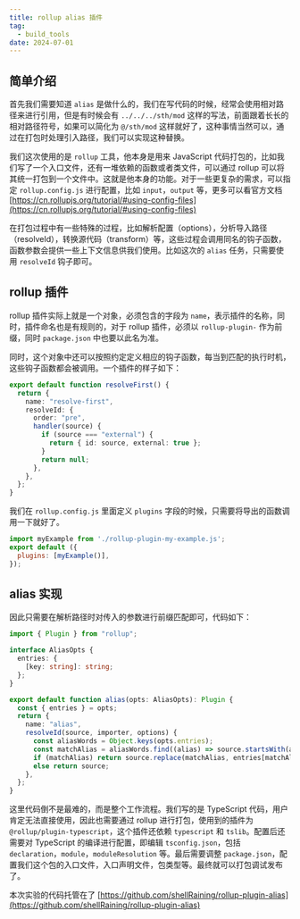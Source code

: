 ```yaml
---
title: rollup alias 插件
tag:
  - build_tools
date: 2024-07-01
---
```


## 简单介绍

首先我们需要知道 `alias` 是做什么的，我们在写代码的时候，经常会使用相对路径来进行引用，但是有时候会有 `../../../sth/mod` 这样的写法，前面跟着长长的相对路径符号，如果可以简化为 `@/sth/mod` 这样就好了，这种事情当然可以，通过在打包时处理引入路径，我们可以实现这种替换。

我们这次使用的是 `rollup` 工具，他本身是用来 JavaScript 代码打包的，比如我们写了一个入口文件，还有一堆依赖的函数或者类文件，可以通过 rollup 可以将其统一打包到一个文件中。这就是他本身的功能。对于一些更复杂的需求，可以指定 `rollup.config.js` 进行配置，比如 `input`，`output` 等，更多可以看官方文档 [https://cn.rollupjs.org/tutorial/#using-config-files](https://cn.rollupjs.org/tutorial/#using-config-files)

在打包过程中有一些特殊的过程，比如解析配置（options），分析导入路径（resolveId），转换源代码（transform）等，这些过程会调用同名的钩子函数，函数参数会提供一些上下文信息供我们使用。比如这次的 `alias` 任务，只需要使用 `resolveId` 钩子即可。

## rollup 插件

rollup 插件实际上就是一个对象，必须包含的字段为 `name`，表示插件的名称，同时，插件命名也是有规则的，对于 rollup 插件，必须以 `rollup-plugin-` 作为前缀，同时 `package.json` 中也要以此名为准。

同时，这个对象中还可以按照约定定义相应的钩子函数，每当到匹配的执行时机，这些钩子函数都会被调用。一个插件的样子如下：

```typescript
export default function resolveFirst() {
  return {
    name: "resolve-first",
    resolveId: {
      order: "pre",
      handler(source) {
        if (source === "external") {
          return { id: source, external: true };
        }
        return null;
      },
    },
  };
}
```

我们在 `rollup.config.js` 里面定义 `plugins` 字段的时候，只需要将导出的函数调用一下就好了。

```JavaScript
import myExample from './rollup-plugin-my-example.js';
export default ({
  plugins: [myExample()],
});
```

## alias 实现

因此只需要在解析路径时对传入的参数进行前缀匹配即可，代码如下：

```TypeScript
import { Plugin } from "rollup";

interface AliasOpts {
  entries: {
    [key: string]: string;
  };
}

export default function alias(opts: AliasOpts): Plugin {
  const { entries } = opts;
  return {
    name: "alias",
    resolveId(source, importer, options) {
      const aliasWords = Object.keys(opts.entries);
      const matchAlias = aliasWords.find((alias) => source.startsWith(alias));
      if (matchAlias) return source.replace(matchAlias, entries[matchAlias]);
      else return source;
    },
  };
}
```

这里代码倒不是最难的，而是整个工作流程。我们写的是 TypeScript 代码，用户肯定无法直接使用，因此也需要通过 rollup 进行打包，使用到的插件为 `@rollup/plugin-typescript`，这个插件还依赖 `typescript` 和 `tslib`。配置后还需要对 TypeScript 的编译进行配置，即编辑 `tsconfig.json`，包括 `declaration`，`module`，`moduleResolution` 等。最后需要调整 `package.json`，配置我们这个包的入口文件，入口声明文件，包类型等。最终就可以打包调试发布了。

本次实验的代码托管在了 [https://github.com/shellRaining/rollup-plugin-alias](https://github.com/shellRaining/rollup-plugin-alias)
